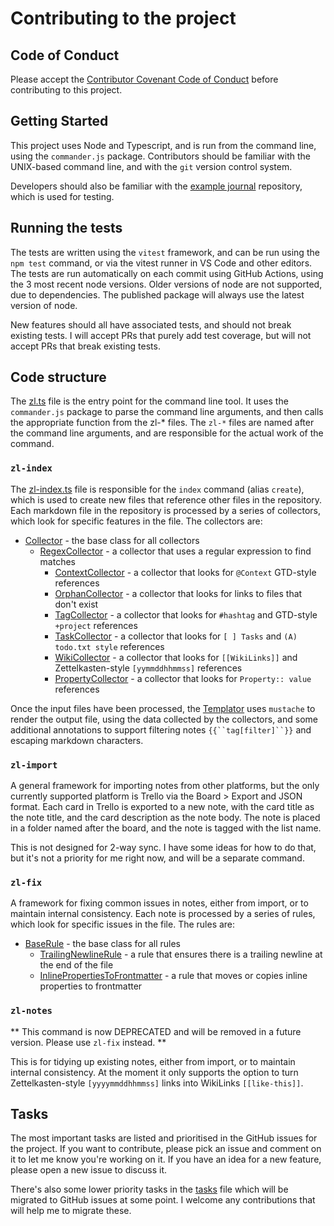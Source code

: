 # Contributing to the project

## Code of Conduct

Please accept the [Contributor Covenant Code of Conduct](CODE_OF_CONDUCT.md) before contributing to this project.

## Getting Started

This project uses Node and Typescript, and is run from the command line, using the `commander.js` package. Contributors should be familiar with the UNIX-based command line, and with the `git` version control system.

Developers should also be familiar with the [example journal](https://github.com/zettel-lint/example) repository, which is used for testing.

## Running the tests

The tests are written using the `vitest` framework, and can be run using the `npm test` command, or via the vitest runner in VS Code and other editors. The tests are run automatically on each commit using GitHub Actions, using the 3 most recent node versions. Older versions of node are not supported, due to dependencies. The published package will always use the latest version of node.

New features should all have associated tests, and should not break existing tests. I will accept PRs that purely add test coverage, but will not accept PRs that break existing tests.

## Code structure

The [zl.ts](src/zl.ts) file is the entry point for the command line tool. It uses the `commander.js` package to parse the command line arguments, and then calls the appropriate function from the zl-* files. The `zl-*` files are named after the command line arguments, and are responsible for the actual work of the command.

### `zl-index`

The [zl-index.ts](src/zl-index.ts) file is responsible for the `index` command (alias `create`), which is used to create new files that reference other files in the repository. Each markdown file in the repository is processed by a series of collectors, which look for specific features in the file. The collectors are:

- [Collector](src/collectors/collector.ts) - the base class for all collectors
  - [RegexCollector](src/collectors/regex-collector.ts) - a collector that uses a regular expression to find matches
    - [ContextCollector](src/collectors/context-collector.ts) - a collector that looks for `@Context` GTD-style references
    - [OrphanCollector](src/collectors/orphan-collector.ts) - a collector that looks for links to files that don't exist
    - [TagCollector](src/collectors/tag-collector.ts) - a collector that looks for `#hashtag` and GTD-style `+project` references
    - [TaskCollector](src/collectors/task-collector.ts) - a collector that looks for `[ ] Tasks` and `(A) todo.txt style` references
    - [WikiCollector](src/collectors/wiki-collector.ts) - a collector that looks for `[[WikiLinks]]` and Zettelkasten-style `[yymmddhhmmss]` references
    - [PropertyCollector](src/PropertyCollector.ts) - a collector that looks for `Property:: value` references

Once the input files have been processed, the [Templator](src/Templator.ts) uses `mustache` to render the output file, using the data collected by the collectors, and some additional annotations to support filtering notes `{{``tag[filter]``}}` and escaping markdown characters.

### `zl-import`

A general framework for importing notes from other platforms, but the only currently supported platform is Trello via the Board > Export and JSON format. Each card in Trello is exported to a new note, with the card title as the note title, and the card description as the note body. The note is placed in a folder named after the board, and the note is tagged with the list name.

This is not designed for 2-way sync. I have some ideas for how to do that, but it's not a priority for me right now, and will be a separate command.

### `zl-fix`

A framework for fixing common issues in notes, either from import, or to maintain internal consistency. Each note is processed by a series of rules, which look for specific issues in the file. The rules are:

- [BaseRule](src/rules/BaseRule.ts) - the base class for all rules
  - [TrailingNewlineRule](src/rules/TrailingNewlineRule.ts) - a rule that ensures there is a trailing newline at the end of the file
  - [InlinePropertiesToFrontmatter](src/rules/InlinePropertiesToFrontmatterRule.ts) - a rule that moves or copies inline properties to frontmatter

### `zl-notes`

** This command is now DEPRECATED and will be removed in a future version. Please use `zl-fix` instead. **

This is for tidying up existing notes, either from import, or to maintain internal consistency. At the moment it only supports the option to turn Zettelkasten-style `[yyyymmddhhmmss]` links into WikiLinks `[[like-this]]`.

## Tasks

The most important tasks are listed and prioritised in the GitHub issues for the project. If you want to contribute, please pick an issue and comment on it to let me know you're working on it. If you have an idea for a new feature, please open a new issue to discuss it.

There's also some lower priority tasks in the [tasks](tasks.md) file which will be migrated to GitHub issues at some point. I welcome any contributions that will help me to migrate these.
